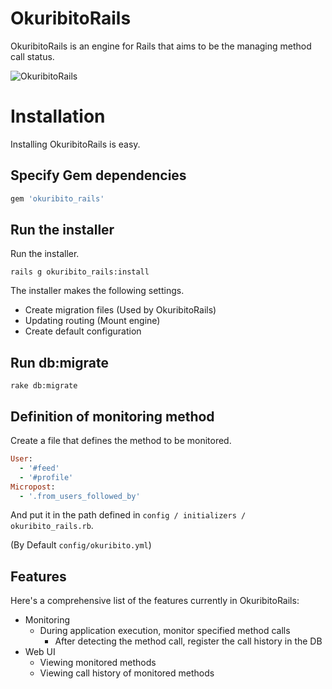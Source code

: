# OkuribitoRails

OkuribitoRails is an engine for Rails that aims to be the managing method call status.

![OkuribitoRails](https://raw.githubusercontent.com/muramurasan/okuribito_rails/master/doc/sample.png)

# Installation

Installing OkuribitoRails is easy.

## Specify Gem dependencies

```ruby
gem 'okuribito_rails'
```

## Run the installer

Run the installer.

```shell
rails g okuribito_rails:install
```

The installer makes the following settings.

- Create migration files (Used by OkuribitoRails)
- Updating routing (Mount engine)
- Create default configuration

## Run db:migrate

```shell
rake db:migrate
```

## Definition of monitoring method

Create a file that defines the method to be monitored.

```ruby
User:
  - '#feed'
  - '#profile'
Micropost:
  - '.from_users_followed_by'
```

And put it in the path defined in `config / initializers / okuribito_rails.rb`.

(By Default `config/okuribito.yml`)

## Features

Here's a comprehensive list of the features currently in OkuribitoRails:

* Monitoring
  * During application execution, monitor specified method calls
    * After detecting the method call, register the call history in the DB
* Web UI
  * Viewing monitored methods
  * Viewing call history of monitored methods
